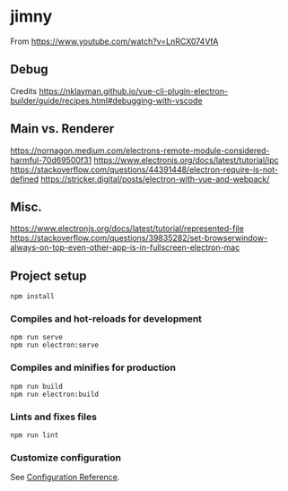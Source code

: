 # jimny

From https://www.youtube.com/watch?v=LnRCX074VfA

## Debug

Credits https://nklayman.github.io/vue-cli-plugin-electron-builder/guide/recipes.html#debugging-with-vscode

## Main vs. Renderer

https://nornagon.medium.com/electrons-remote-module-considered-harmful-70d69500f31
https://www.electronjs.org/docs/latest/tutorial/ipc
https://stackoverflow.com/questions/44391448/electron-require-is-not-defined
https://stricker.digital/posts/electron-with-vue-and-webpack/

## Misc.

https://www.electronjs.org/docs/latest/tutorial/represented-file
https://stackoverflow.com/questions/39835282/set-browserwindow-always-on-top-even-other-app-is-in-fullscreen-electron-mac

## Project setup
```
npm install
```

### Compiles and hot-reloads for development
```
npm run serve
npm run electron:serve
```

### Compiles and minifies for production
```
npm run build
npm run electron:build
```

### Lints and fixes files
```
npm run lint
```

### Customize configuration
See [Configuration Reference](https://cli.vuejs.org/config/).

